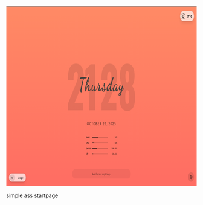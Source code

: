 <div align="center">
<img width="1200" height="475" alt="GHBanner" src="https://github.com/Justheretohack0/BartStart-/blob/main/img-2025-10-23-21-40-09.png" />
</div>

simple ass startpage